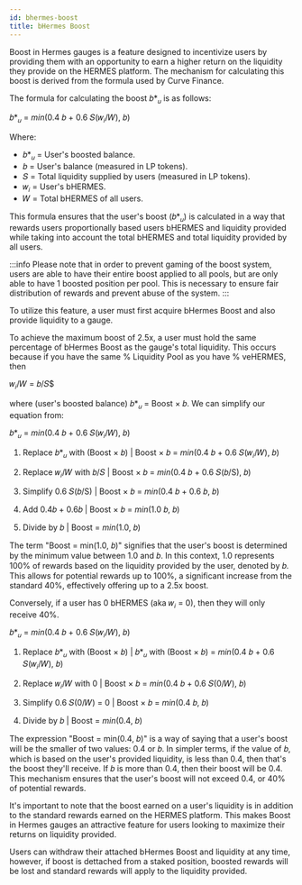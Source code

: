 ```yaml
---
id: bhermes-boost
title: bHermes Boost
---
```


Boost in Hermes gauges is a feature designed to incentivize users by providing them with an opportunity to earn a higher return on the liquidity they provide on the HERMES platform. The mechanism for calculating this boost is derived from the formula used by Curve Finance.

The formula for calculating the boost 𝑏*<sub>𝑢</sub> is as follows:

𝑏*<sub>𝑢</sub> = _min_(0.4 𝑏 + 0.6 𝑆(𝑤<sub>𝑖</sub>/𝑊), 𝑏)

Where:
- 𝑏*<sub>𝑢</sub> = User's boosted balance.
- 𝑏 = User's balance (measured in LP tokens).
- 𝑆 = Total liquidity supplied by users (measured in LP tokens).
- 𝑤<sub>𝑖</sub> = User's bHERMES.
- 𝑊 = Total bHERMES of all users.

This formula ensures that the user's boost (𝑏*<sub>𝑢</sub>) is calculated in a way that rewards users proportionally based users bHERMES and liquidity provided while taking into account the total bHERMES and total liquidity provided by all users.

:::info
Please note that in order to prevent gaming of the boost system, users are able to have their entire boost applied to all pools, but are only able to have 1 boosted position per pool. This is necessary to ensure fair distribution of rewards and prevent abuse of the system.
:::

To utilize this feature, a user must first acquire bHermes Boost and also provide liquidity to a gauge. 

To achieve the maximum boost of 2.5x, a user must hold the same percentage of bHermes Boost as the gauge's total liquidity. This occurs because if you have the same % Liquidity Pool as you have % veHERMES, then

𝑤<sub>𝑖</sub>/𝑊 = 𝑏/𝑆$

where (user's boosted balance) 𝑏*<sub>𝑢</sub> = Boost &times; 𝑏. We can simplify our equation from:

𝑏*<sub>𝑢</sub> = _min_(0.4 𝑏 + 0.6 𝑆(𝑤<sub>𝑖</sub>/𝑊), 𝑏)

1. Replace 𝑏*<sub>𝑢</sub> with (Boost &times; 𝑏) | Boost &times; 𝑏 = _min_(0.4 𝑏 + 0.6 𝑆(𝑤<sub>𝑖</sub>/𝑊), 𝑏)

2. Replace 𝑤<sub>𝑖</sub>/𝑊 with 𝑏/𝑆 | Boost &times; 𝑏 = _min_(0.4 𝑏 + 0.6 𝑆(𝑏/S), 𝑏)

3. Simplify 0.6 𝑆(𝑏/S) | Boost &times; 𝑏 = _min_(0.4 𝑏 + 0.6 𝑏, 𝑏)

4. Add 0.4𝑏 + 0.6𝑏 | Boost &times; 𝑏 = _min_(1.0 𝑏, 𝑏)

5. Divide by 𝑏 | Boost = _min_(1.0, 𝑏)

The term "Boost = min(1.0, 𝑏)" signifies that the user's boost is determined by the minimum value between 1.0 and 𝑏. In this context, 1.0 represents 100% of rewards based on the liquidity provided by the user, denoted by 𝑏. This allows for potential rewards up to 100%, a significant increase from the standard 40%, effectively offering up to a 2.5x boost.

Conversely, if a user has 0 bHERMES (aka 𝑤<sub>𝑖</sub> = 0), then they will only receive 40%.

𝑏*<sub>𝑢</sub> = _min_(0.4 𝑏 + 0.6 𝑆(𝑤<sub>𝑖</sub>/𝑊), 𝑏)

1. Replace 𝑏*<sub>𝑢</sub> with (Boost &times; 𝑏) | 𝑏*<sub>𝑢</sub> with (Boost &times; 𝑏) = _min_(0.4 𝑏 + 0.6 𝑆(𝑤<sub>𝑖</sub>/𝑊), 𝑏)

2. Replace 𝑤<sub>𝑖</sub>/𝑊 with 0 | Boost &times; 𝑏 = _min_(0.4 𝑏 + 0.6 𝑆(0/𝑊), 𝑏)

3. Simplify 0.6 𝑆(0/𝑊) = 0 | Boost &times; 𝑏 = _min_(0.4 𝑏, 𝑏)

4. Divide by 𝑏 | Boost = _min_(0.4, 𝑏)

The expression "Boost = min(0.4, 𝑏)" is a way of saying that a user's boost will be the smaller of two values: 0.4 or 𝑏. In simpler terms, if the value of 𝑏, which is based on the user's provided liquidity, is less than 0.4, then that's the boost they'll receive. If 𝑏 is more than 0.4, then their boost will be 0.4. This mechanism ensures that the user's boost will not exceed 0.4, or 40% of potential rewards.

It's important to note that the boost earned on a user's liquidity is in addition to the standard rewards earned on the HERMES platform. This makes Boost in Hermes gauges an attractive feature for users looking to maximize their returns on liquidity provided.

Users can withdraw their attached bHermes Boost and liquidity at any time, however, if boost is dettached from a staked position, boosted rewards will be lost and standard rewards will apply to the liquidity provided.
